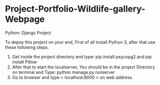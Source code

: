 # Project-Portfolio-Wildlife-gallery-Webpage
Python: Django Project

To depoy this project on your end, First of all install Python 3, after that use these  following steps.
1. Get inside the project directory and type: pip install psycopg2 and pip install Pillow 
2. After that to start the localserver, You should be in the project Directory on terminal and Type: python manage.py runserver
3. Go to browser and type <   localhost:8000   > on web address.
 
 
